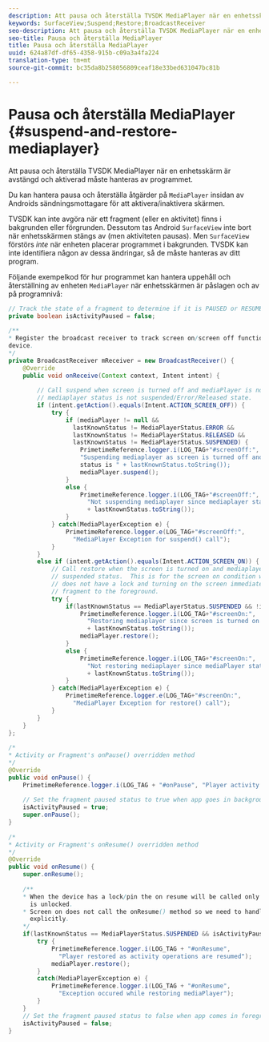 ```yaml
---
description: Att pausa och återställa TVSDK MediaPlayer när en enhetsskärm är avstängd och aktiverad måste hanteras av programmet.
keywords: SurfaceView;Suspend;Restore;BroadcastReceiver
seo-description: Att pausa och återställa TVSDK MediaPlayer när en enhetsskärm är avstängd och aktiverad måste hanteras av programmet.
seo-title: Pausa och återställa MediaPlayer
title: Pausa och återställa MediaPlayer
uuid: 624a87df-df65-4358-915b-c09a3a4fa224
translation-type: tm+mt
source-git-commit: bc35da8b258056809ceaf18e33bed631047bc81b

---
```



# Pausa och återställa MediaPlayer {#suspend-and-restore-mediaplayer}

Att pausa och återställa TVSDK MediaPlayer när en enhetsskärm är avstängd och aktiverad måste hanteras av programmet.

Du kan hantera pausa och återställa åtgärder på `MediaPlayer` insidan av Androids sändningsmottagare för att aktivera/inaktivera skärmen.

TVSDK kan inte avgöra när ett fragment (eller en aktivitet) finns i bakgrunden eller förgrunden. Dessutom tas Android `SurfaceView` inte bort när enhetsskärmen stängs av (men aktiviteten pausas). Men `SurfaceView` förstörs *inte* när enheten placerar programmet i bakgrunden. TVSDK kan inte identifiera någon av dessa ändringar, så de måste hanteras av ditt program.

Följande exempelkod för hur programmet kan hantera uppehåll och återställning av enheten `MediaPlayer` när enhetsskärmen är påslagen och av på programnivå:

```java
// Track the state of a fragment to determine if it is PAUSED or RESUMED 
private boolean isActivityPaused = false; 
 
/** 
* Register the broadcast receiver to track screen on/screen off functions triggered from 
device. 
*/ 
private BroadcastReceiver mReceiver = new BroadcastReceiver() { 
    @Override 
    public void onReceive(Context context, Intent intent) { 
 
        // Call suspend when screen is turned off and mediaPlayer is not null and 
        // mediaplayer status is not suspended/Error/Released state. 
        if (intent.getAction().equals(Intent.ACTION_SCREEN_OFF)) { 
            try { 
                if (mediaPlayer != null && 
                  lastKnownStatus != MediaPlayerStatus.ERROR && 
                  lastKnownStatus != MediaPlayerStatus.RELEASED && 
                  lastKnownStatus != MediaPlayerStatus.SUSPENDED) { 
                    PrimetimeReference.logger.i(LOG_TAG+"#screenOff:", 
                    "Suspending mediaplayer as screen is turned off and mediaPlayer 
                    status is " + lastKnownStatus.toString()); 
                    mediaPlayer.suspend(); 
                } 
                else { 
                    PrimetimeReference.logger.i(LOG_TAG+"#screenOff:", 
                      "Not suspending mediaplayer since mediaplayer status is " 
                      + lastKnownStatus.toString()); 
                } 
            } catch(MediaPlayerException e) { 
                PrimetimeReference.logger.e(LOG_TAG+"#screenOff:", 
                  "MediaPlayer Exception for suspend() call"); 
            } 
        } 
        else if (intent.getAction().equals(Intent.ACTION_SCREEN_ON)) { 
            // Call restore when the screen is turned on and mediaplayer is not in the  
            // suspended status.  This is for the screen on condition when the device  
            // does not have a lock and turning on the screen immediately brings the  
            // fragment to the foreground. 
            try { 
                if(lastKnownStatus == MediaPlayerStatus.SUSPENDED && !isActivityPaused) { 
                    PrimetimeReference.logger.i(LOG_TAG+"#screenOn:", 
                      "Restoring mediaplayer since screen is turned on and mediaPlayer status is " 
                      + lastKnownStatus.toString()); 
                    mediaPlayer.restore(); 
                } 
                else { 
                    PrimetimeReference.logger.i(LOG_TAG+"#screenOn:", 
                      "Not restoring mediaplayer since mediaPlayer status is " 
                      + lastKnownStatus.toString()); 
                } 
            } catch(MediaPlayerException e) { 
                PrimetimeReference.logger.e(LOG_TAG+"#screenOn:", 
                  "MediaPlayer Exception for restore() call"); 
            } 
        } 
    } 
}; 
 
/* 
* Activity or Fragment's onPause() overridden method 
*/ 
@Override 
public void onPause() { 
    PrimetimeReference.logger.i(LOG_TAG + "#onPause", "Player activity paused."); 
 
    // Set the fragment paused status to true when app goes in background. 
    isActivityPaused = true; 
    super.onPause(); 
} 
 
/* 
* Activity or Fragment's onResume() overridden method 
*/ 
@Override 
public void onResume() { 
    super.onResume(); 
 
    /** 
    * When the device has a lock/pin the on resume will be called only after the device 
      is unlocked. 
    * Screen on does not call the onResume() method so we need to handle restore here 
      explicitly. 
    */ 
    if(lastKnownStatus == MediaPlayerStatus.SUSPENDED && isActivityPaused) { 
        try { 
            PrimetimeReference.logger.i(LOG_TAG + "#onResume", 
              "Player restored as activity operations are resumed"); 
            mediaPlayer.restore(); 
        } 
        catch(MediaPlayerException e) { 
            PrimetimeReference.logger.i(LOG_TAG + "#onResume",  
              "Exception occured while restoring mediaPlayer"); 
        } 
    } 
    // Set the fragment paused status to false when app comes in foreground. 
    isActivityPaused = false; 
} 
```
